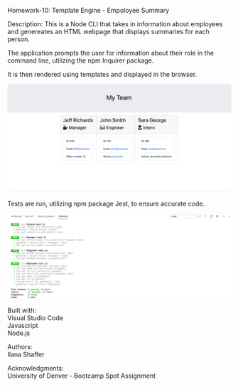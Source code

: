 Homework-10: Template Engine - Empoloyee Summary  

Description: This is a Node CLI that takes in information about employees and genereates an HTML webpage that displays summaries for each person.  

The application prompts the user for information about their role in the command line, utilizing the npm Inquirer package.  

It is then rendered using templates and displayed in the browser.  

![Team Screen](Assets/team_screen.png)  

Tests are run, utilizing npm package Jest, to ensure accurate code.

![Testing Screen](Assets/testing_screen.png) 

Built with:  
Visual Studio Code  
Javascript  
Node.js  

Authors:  
Ilana Shaffer  

Acknowledgments:  
University of Denver - Bootcamp Spot Assignment